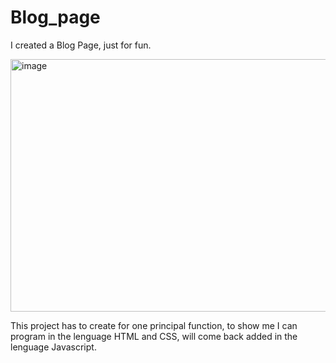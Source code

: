 # Blog_page
I created a Blog Page, just for fun. 

<img width="1266" height="404" alt="image" src="https://github.com/user-attachments/assets/cc8a7e0c-b576-4f4f-a78b-f07356d6cbd5" />


This project has to create for one principal function, to show me I can program in the lenguage HTML and CSS, will come back added in the lenguage Javascript.
